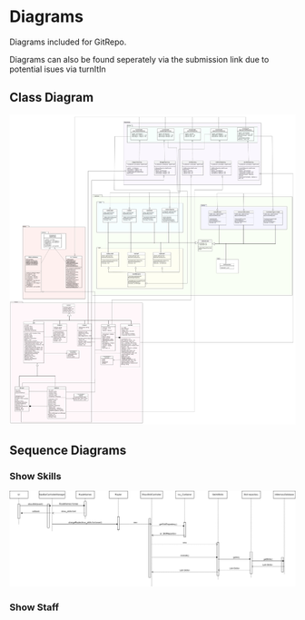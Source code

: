 # Diagrams 

Diagrams included for GitRepo. 

Diagrams can also be found seperately via the submission link due to potential isues via turnItIn


## Class Diagram 
![img_1.png](img_1.png)



## Sequence Diagrams 

### Show Skills 
![img.png](img.png)
### Show Staff 

### 